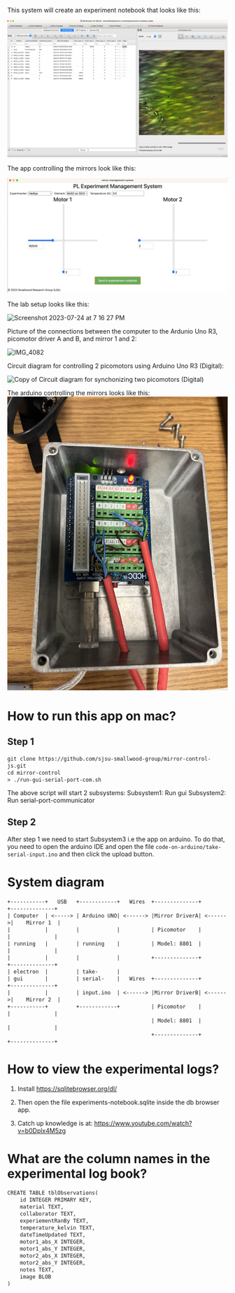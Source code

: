 This system will create an experiment notebook that looks like this:

![Screenshot of end goal](./docs/experiments-notebook-on-7-24-2023.png)

The app controlling the mirrors look like this:

![Screenshot of app](./docs/screenshot-of-app.png)

The lab setup looks like this:

<img width="920" alt="Screenshot 2023-07-24 at 7 16 27 PM" src="https://github.com/sjsu-smallwood-group/mirror-control/assets/121723290/bbcef07f-68bb-4049-a933-76ff2e0a2819">

Picture of the connections between the computer to the Ardunio Uno R3, picomotor driver A and B, and mirror 1 and 2:

![IMG_4082](https://github.com/sjsu-smallwood-group/mirror-control/assets/121723290/c6e1829e-dca0-4064-a9f5-e585cf6e8f29)


Circuit diagram for controlling 2 picomotors using Arduino Uno R3 (Digital):

![Copy of Circuit diagram for synchonizing two picomotors (Digital)](https://github.com/sjsu-smallwood-group/mirror-control/assets/121723290/d7448798-93df-4d9a-9819-427505eec2f7)



The arduino controlling the mirrors looks like this:
![Picture of the arduino controlling the mirrors](./docs/arduino-controlling-the-mirrors.jpg)

# How to run this app on mac?

## Step 1

```
git clone https://github.com/sjsu-smallwood-group/mirror-control-js.git
cd mirror-control
> ./run-gui-serial-port-com.sh
```

The above script will start 2 subsystems:
Subsystem1: Run gui
Subsystem2: Run serial-port-communicator

## Step 2

After step 1 we need to start Subsystem3 i.e the app on arduino. To do that, you need to open the arduino IDE and open the file `code-on-arduino/take-serial-input.ino` and then click the upload button.

# System diagram

```
+-----------+   USB   +------------+   Wires  +--------------+         +--------------+
| Computer  | <-----> | Arduino UNO| <------> |Mirror DriverA| <------>|    Mirror 1  |
|           |         |            |          | Picomotor    |         |              |
| running   |         | running    |          | Model: 8801  |         |              |
|           |         |            |          +--------------+         +--------------+
| electron  |         | take-      |
| gui       |         | serial-    |   Wires  +--------------+         +--------------+
|           |         | input.ino  | <------> |Mirror DriverB| <------>|    Mirror 2  |
+-----------+         +------------+          | Picomotor    |         |              |
                                              | Model: 8801  |         |              |
                                              +--------------+         +--------------+
```

# How to view the experimental logs?

1. Install https://sqlitebrowser.org/dl/

2. Then open the file experiments-notebook.sqlite inside the db browser app.

3. Catch up knowledge is at: https://www.youtube.com/watch?v=b0Dplx4M5zg

# What are the column names in the experimental log book?

```
CREATE TABLE tblObservations(
    id INTEGER PRIMARY KEY,
    material TEXT,
    collaborator TEXT,
    experiementRanBy TEXT,
    temperature_kelvin TEXT,
    dateTimeUpdated TEXT,
    motor1_abs_X INTEGER,
    motor1_abs_Y INTEGER,
    motor2_abs_X INTEGER,
    motor2_abs_Y INTEGER,
    notes TEXT,
    image BLOB
)
```
